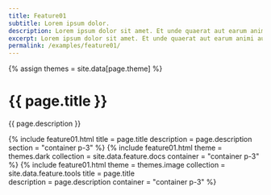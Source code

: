 ```yaml
---
title: Feature01
subtitle: Lorem ipsum dolor.
description: Lorem ipsum dolor sit amet. Et unde quaerat aut earum animi aut explicabo saepe qui quibusdam accusamus ut velit asperiores vel natus temporibus. Qui sapiente saepe qui totam saepe est suscipit quia vel error provident cum omnis eius aut galisum rem nulla dolor? Qui internos voluptas est nulla odit est temporibus expedita eos quidem cumque. Ea voluptates eligendi quo rerum libero et molestiae harum vel fugit magni et cupiditate optio At quia consequuntur ut exercitationem laboriosam. Cum blanditiis voluptatibus At amet sunt At quia deleniti id quibusdam neque ut odio placeat.
excerpt: Lorem ipsum dolor sit amet. Et unde quaerat aut earum animi aut explicabo saepe qui quibusdam accusamus ut velit asperiores vel natus temporibus.
permalink: /examples/feature01/
---
```

{% assign themes = site.data[page.theme] %}

<h1>{{ page.title }}</h1>
<p class = "text-justify">{{ page.description }}</p>

{% include feature01.html   title = page.title
                            description = page.description
                            section = "container p-3"
                            %}
{% include feature01.html   theme = themes.dark
                            collection = site.data.feature.docs 
                            container = "container p-3"
                            %}
{% include feature01.html   theme = themes.image 
                            collection = site.data.feature.tools 
                            title = page.title                            
                            description = page.description 
                            container = "container p-3"
                            %}
